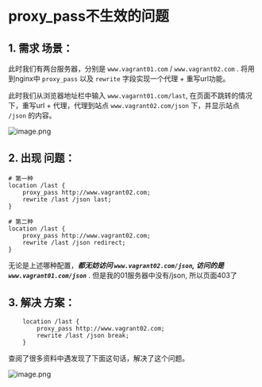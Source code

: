 # proxy_pass不生效的问题

## 1. 需求 场景：

此时我们有两台服务器，分别是 `www.vagrant01.com` / `www.vagrant02.com` . 将用到nginx中 `proxy_pass` 以及 `rewrite` 字段实现一个代理 + 重写url功能。

此时我们从浏览器地址栏中输入 `www.vagarnt01.com/last`, 在页面不跳转的情况下，重写url + 代理，代理到站点 `www.vagrant02.com/json` 下，并显示站点 `/json` 的内容。

![image.png](https://fynotefile.oss-cn-zhangjiakou.aliyuncs.com/fynote/fyfile/30276/1682261186004/bce3c106226b40898b2a05d15ced6fb1.png)

## 2. 出现 问题：

```
# 第一种
location /last {
    proxy_pass http://www.vagrant02.com;
    rewrite /last /json last;
}

# 第二种
location /last {
    proxy_pass http://www.vagrant02.com;
    rewrite /last /json redirect;
}

```

无论是上述哪种配置，***都无妨访问 `www.vagrant02.com/json`, 访问的是 `www.vagrant01.com/json`*** . 但是我的01服务器中没有/json, 所以页面403了

## 3. 解决 方案：

```
    location /last {
        proxy_pass http://www.vagrant02.com;
        rewrite /last /json break;
    }
```

查阅了很多资料中遇发现了下面这句话，解决了这个问题。

![image.png](https://fynotefile.oss-cn-zhangjiakou.aliyuncs.com/fynote/fyfile/30276/1682261186004/bf3b5a013c014dcb86ed189835cffea7.png)
